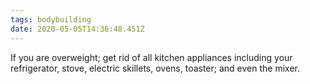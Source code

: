 ```yaml
---
tags: bodybuilding
date: 2020-05-05T14:36:48.451Z
---
```


If you are overweight; get rid of all kitchen appliances including your refrigerator, stove, electric skillets, ovens, toaster; and even the mixer.